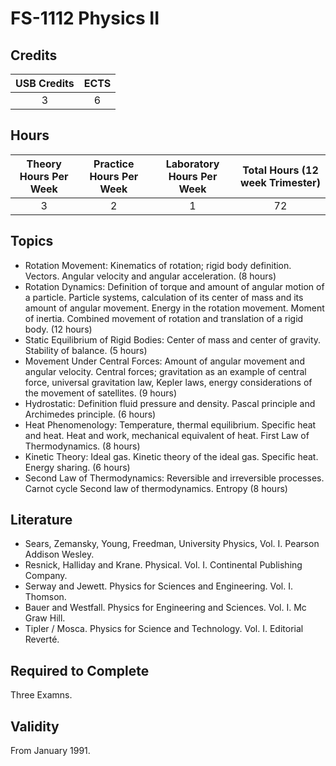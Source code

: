 # FS-1112 Physics II

## Credits

| USB Credits | ECTS |
|:-----------:|:----:|
|      3      |   6  |

## Hours

| Theory Hours Per Week | Practice Hours Per Week | Laboratory Hours Per Week | Total Hours (12 week Trimester) |
|:---------------------:|:-----------------------:|:-------------------------:|:-------------------------------:|
|           3           |            2            |             1             |                72               |

## Topics

* Rotation Movement: Kinematics of rotation; rigid body definition. Vectors. Angular velocity and angular acceleration. (8 hours)
* Rotation Dynamics: Definition of torque and amount of angular motion of a particle. Particle systems, calculation of its center of mass and its amount of angular movement. Energy in the rotation movement. Moment of inertia. Combined movement of rotation and translation of a rigid body. (12 hours)
* Static Equilibrium of Rigid Bodies: Center of mass and center of gravity. Stability of balance. (5 hours)
* Movement Under Central Forces: Amount of angular movement and angular velocity. Central forces; gravitation as an example of central force, universal gravitation law, Kepler laws, energy considerations of the movement of satellites. (9 hours)
* Hydrostatic: Definition fluid pressure and density. Pascal principle and Archimedes principle. (6 hours)
* Heat Phenomenology: Temperature, thermal equilibrium. Specific heat and heat. Heat and work, mechanical equivalent of heat. First Law of Thermodynamics. (8 hours)
* Kinetic Theory: Ideal gas. Kinetic theory of the ideal gas. Specific heat. Energy sharing. (6 hours)
* Second Law of Thermodynamics: Reversible and irreversible processes. Carnot cycle Second law of thermodynamics. Entropy (8 hours)

## Literature

* Sears, Zemansky, Young, Freedman, University Physics, Vol. I. Pearson Addison Wesley.
* Resnick, Halliday and Krane. Physical. Vol. I. Continental Publishing Company.
* Serway and Jewett. Physics for Sciences and Engineering. Vol. I. Thomson.
* Bauer and Westfall. Physics for Engineering and Sciences. Vol. I. Mc Graw Hill.
* Tipler / Mosca. Physics for Science and Technology. Vol. I. Editorial Reverté.

## Required to Complete

Three Examns.

## Validity

From January 1991.
